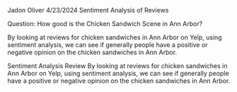 Jadon Oliver
4/23/2024
Sentiment Analysis of Reviews

Question: How good is the Chicken Sandwich Scene in Ann Arbor?

By looking at reviews for chicken sandwiches in Ann Arbor on Yelp, using sentiment analysis, we can see if generally people have a positive or negative opinion on the chicken sandwiches in Ann Arbor.

Sentiment Analysis Review
 By looking at reviews for chicken sandwiches in Ann Arbor on Yelp, using sentiment analysis, we can see if generally people have a positive or negative opinion on the chicken sandwiches in Ann Arbor.
